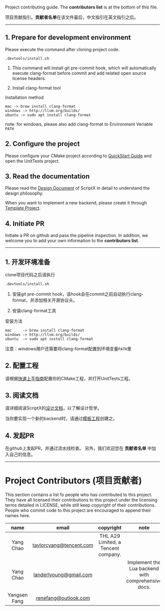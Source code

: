 Project contributing guide. The **contributors list** is at the bottom of this file.

项目贡献指引。**贡献者名单**在该文件最后，中文指引在英文指引之后。

---

## 1. Prepare for development environment

Please execute the command after cloning project code.

```bash
.devtools/install.sh
```

1. This command will install git pre-commit hook, which will automatically execute clang-format before commit and add related open source license headers.

2. Install clang-format tool

Installation method
```
mac -> brew install clang-format
windows -> http://llvm.org/builds/
ubuntu -> sudo apt install clang-format
```

note: for windows, please also add clang-format to Environment Veriable `PATH`

## 2. Configure the project

Please configure your CMake project according to [QuickStart Guide](docs/en/QuickStart.md) and open the UnitTests project.

## 3. Read the documentation

Please read the [Design Document](docs/en/TOC.md) of ScriptX in detail to understand the design philosophy.

When you want to implement a new backend, please create it through [Template Project](backend/Template).

## 4. Initiate PR

Initiate a PR on github and pass the pipeline inspection.
In addition, we welcome you to add your own information to the **contributors list**.

---

## 1. 开发环境准备

clone项目代码之后请执行

```bash
.devtools/install.sh
```

1. 安装git pre-commit hook，该hook会在commit之前自动执行clang-format，并添加相关开源协议头。

2. 安装clang-format工具

安装方法
```
mac     -> brew install clang-format
windows -> http://llvm.org/builds/
ubuntu  -> sudo apt install clang-format
```

注意：windows用户还需要将clang-format配置到环境变量`PATH`里

## 2. 配置工程

请根据[快速上手指南](docs/zh/QuickStart.md)配置你的CMake工程，并打开UnitTests工程。

## 3. 阅读文档

请详细阅读ScriptX的[设计文档](docs/zh/TOC.md)，以了解设计哲学。

当你要实现一个新的backend时，请通过[模板工程](backend/Template)创建之。

## 4. 发起PR

在github上发起PR，并通过流水线检查。
另外，我们欢迎您在 **贡献者名单** 中加入自己的信息。

---

# Project Contributors (项目贡献者)

This section contains a list fo people who has contributed to this project.
They have all licensed their contributions to this project under the
licensing terms detailed in LICENSE, while still keep copyright of their contributions.
People who commit code to this project are encouraged to append their names here.

|    name    |           email           |               copyright             | note |
|    :--:    |           :---:           |                 :---:               | :--: |
| Yang Chao  | <taylorcyang@tencent.com> | THL A29 Limited, a Tencent company. |      |
| Yang Chao  | <landerlyoung@gmail.com>  |                                     | Implement the Lua backend with comprehensive docs. |
| Yangsen Fang | <renefang@outlook.com>  |                                     |      |
